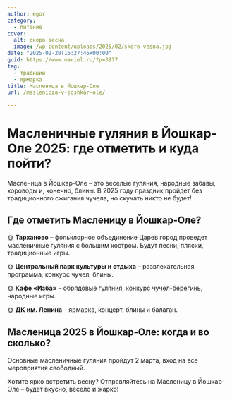 ```yaml
---
author: egor
category:
  - питание
cover:
  alt: скоро весна
  image: /wp-content/uploads/2025/02/skoro-vesna.jpg
date: "2025-02-20T16:27:46+00:00"
guid: https://www.mariel.ru/?p=3977
tag:
  - традиции
  - ярмарка
title: Масленица в Йошкар-Оле
url: /maslenicza-v-joshkar-ole/

---
```

# Масленичные гуляния в Йошкар-Оле 2025: где отметить и куда пойти?

Масленица в Йошкар-Оле – это веселые гуляния, народные забавы, хороводы и, конечно, блины. В 2025 году праздник пройдет без традиционного сжигания чучела, но скучать никто не будет!

## Где отметить Масленицу в Йошкар-Оле?

🌞 **Тарханово** – фольклорное объединение Царев город проведет масленичные гуляния с большим костром. Будут песни, пляски, традиционные игры.

🌞 **Центральный парк культуры и отдыха** – развлекательная программа, конкурс чучел, блины.

🌞 **Кафе «Изба»** – обрядовые гуляния, конкурс чучел-берегинь, народные игры.

🌞 **ДК им. Ленина** – ярмарка, концерт, блины и балаган.

## Масленица 2025 в Йошкар-Оле: когда и во сколько?

Основные масленичные гуляния пройдут 2 марта, вход на все мероприятия свободный.

Хотите ярко встретить весну? Отправляйтесь на Масленицу в Йошкар-Оле – будет вкусно, весело и жарко!
